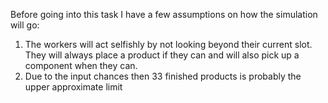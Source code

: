 Before going into this task I have a few assumptions on how the simulation will go:

1. The workers will act selfishly by not looking beyond their current slot. They will always place a product if they can and will also pick up a component when they can.
2. Due to the input chances then 33 finished products is probably the upper approximate limit
